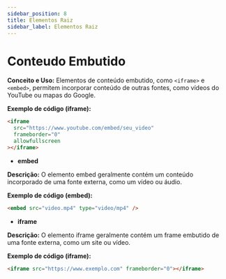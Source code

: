 ```yaml
---
sidebar_position: 8
title: Elementos Raiz
sidebar_label: Elementos Raiz
---
```


# Conteudo Embutido

**Conceito e Uso:** Elementos de conteúdo embutido, como `<iframe>` e `<embed>`, permitem incorporar conteúdo de outras fontes, como vídeos do YouTube ou mapas do Google.

**Exemplo de código (iframe):**

```html
<iframe
  src="https://www.youtube.com/embed/seu_video"
  frameborder="0"
  allowfullscreen
></iframe>
```

- **embed**

**Descrição:** O elemento embed geralmente contém um conteúdo incorporado de uma fonte externa, como um vídeo ou áudio.

**Exemplo de código (embed):**

```html
<embed src="video.mp4" type="video/mp4" />
```

- **iframe**

**Descrição:** O elemento iframe geralmente contém um frame embutido de uma fonte externa, como um site ou vídeo.

**Exemplo de código (iframe):**

```html
<iframe src="https://www.exemplo.com" frameborder="0"></iframe>
```
